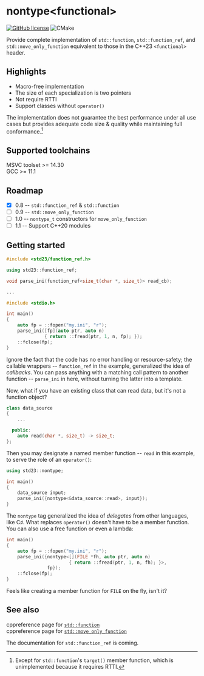 # nontype\<functional\>

[![GitHub license](https://img.shields.io/github/license/zhihaoy/nontype_functional)](https://github.com/zhihaoy/nontype_functional/blob/main/LICENSE) ![CMake](https://github.com/zhihaoy/nontype_functional/actions/workflows/cmake.yml/badge.svg)


Provide complete implementation of `std::function`, `std::function_ref`, and `std::move_only_function` equivalent to those in the C++23 `<functional>` header.

## Highlights

- Macro-free implementation
- The size of each specialization is two pointers
- Not require RTTI
- Support classes without `operator()`

The implementation does not guarantee the best performance under all use cases but provides adequate code size & quality while maintaining full conformance.[^1]


## Supported toolchains

MSVC toolset >= 14.30
<br/>
GCC >= 11.1


## Roadmap

- [x] 0.8 -- `std::function_ref` & `std::function`
- [ ] 0.9 -- `std::move_only_function`
- [ ] 1.0 -- `nontype_t` constructors for `move_only_function`
- [ ] 1.1 -- Support C++20 modules

## Getting started

```cpp
#include <std23/function_ref.h>

using std23::function_ref;

void parse_ini(function_ref<size_t(char *, size_t)> read_cb);

...

#include <stdio.h>

int main()
{
    auto fp = ::fopen("my.ini", "r");
    parse_ini([fp](auto ptr, auto n)
              { return ::fread(ptr, 1, n, fp); });
    ::fclose(fp);
}
```

Ignore the fact that the code has no error handling or resource-safety; the callable wrappers -- `function_ref` in the example, generalized the idea of *callbacks*. You can pass anything with a matching call pattern to another function -- `parse_ini` in here, without turning the latter into a template.

Now, what if you have an existing class that can read data, but it's not a function object?

```cpp
class data_source
{
    ...

  public:
    auto read(char *, size_t) -> size_t;
};
```

Then you may designate a named member function -- `read` in this example, to serve the role of an `operator()`:

```cpp
using std23::nontype;

int main()
{
    data_source input;
    parse_ini({nontype<&data_source::read>, input});
}
```

The `nontype` tag generalized the idea of *delegates* from other languages, like C&sharp;. What replaces `operator()` doesn't have to be a member function. You can also use a free function or even a lambda:

```cpp
int main()
{
    auto fp = ::fopen("my.ini", "r");
    parse_ini({nontype<[](FILE *fh, auto ptr, auto n)
                       { return ::fread(ptr, 1, n, fh); }>,
               fp});
    ::fclose(fp);
}
```

Feels like creating a member function for `FILE` on the fly, isn't it?

## See also

cppreference page for [`std::function`](https://en.cppreference.com/w/cpp/utility/functional/function)
<br/>
cppreference page for [`std::move_only_function`](https://en.cppreference.com/w/cpp/utility/functional/move_only_function)

The documentation for `std::function_ref` is coming.


[^1]: Except for `std::function`'s `target()` member function, which is unimplemented because it requires RTTI.